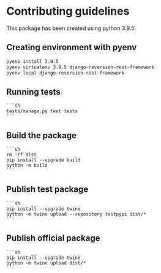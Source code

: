 # Contributing guidelines

This package has been created using python 3.9.5.

## Creating environment with pyenv

```sh
pyenv install 3.9.5
pyenv virtualenv 3.9.5 django-reversion-rest-framework
pyenv local django-reversion-rest-framework
```

## Running tests

    ```sh
    tests/manage.py test tests
    ```


## Build the package

    ```sh
    rm -rf dist
    pip install --upgrade build
    python -m build
    ```


## Publish test package

    ```sh
    pip install --upgrade twine
    python -m twine upload --repository testpypi dist/*
    ```


## Publish official package

    ```sh
    pip install --upgrade twine
    python -m twine upload dist/*
    ```
